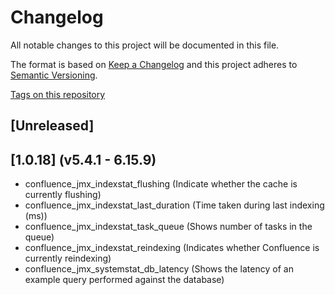 # Changelog

All notable changes to this project will be documented in this file.

The format is based on [Keep a Changelog](http://keepachangelog.com/en/1.0.0/)
and this project adheres to [Semantic Versioning](http://semver.org/spec/v2.0.0.html).

[Tags on this repository](https://github.com/AndreyVMarkelov/prom-confluence-exporter/releases)

## [Unreleased]

## [1.0.18] (v5.4.1 - 6.15.9)

- confluence_jmx_indexstat_flushing (Indicate whether the cache is currently flushing)
- confluence_jmx_indexstat_last_duration (Time taken during last indexing (ms))
- confluence_jmx_indexstat_task_queue (Shows number of tasks in the queue)
- confluence_jmx_indexstat_reindexing (Indicates whether Confluence is currently reindexing)
- confluence_jmx_systemstat_db_latency (Shows the latency of an example query performed against the database)
